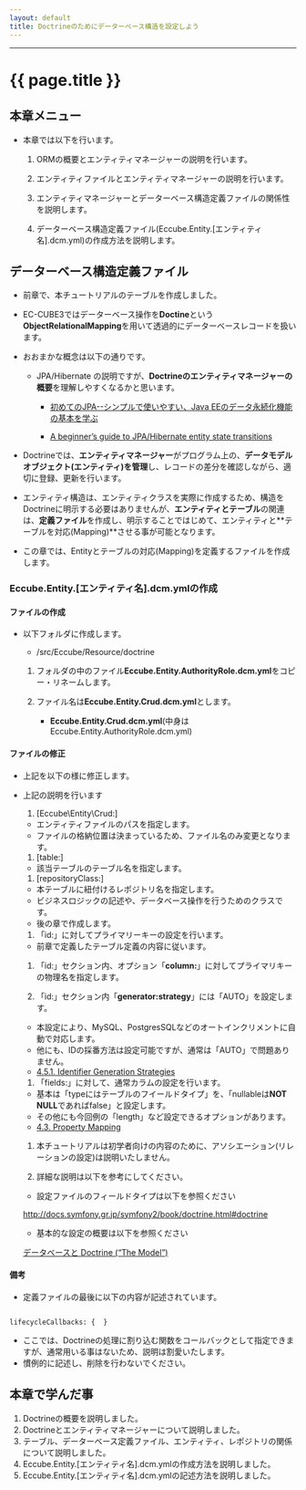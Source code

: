 ```yaml
---
layout: default
title: Doctrineのためにデーターベース構造を設定しよう
---
```


---

# {{ page.title }}

## 本章メニュー

- 本章では以下を行います。

    1. ORMの概要とエンティティマネージャーの説明を行います。

    1. エンティティファイルとエンティティマネージャーの説明を行います。

    1. エンティティマネージャーとデーターベース構造定義ファイルの関係性を説明します。

    1. データーベース構造定義ファイル(Eccube.Entity.[エンティティ名].dcm.yml)の作成方法を説明します。


## データーベース構造定義ファイル

- 前章で、本チュートリアルのテーブルを作成しました。

- EC-CUBE3ではデーターベース操作を**Doctine**という**ObjectRelationalMapping**を用いて透過的にデーターベースレコードを扱います。

- おおまかな概念は以下の通りです。

    - JPA/Hibernate の説明ですが、**Doctrineのエンティティマネージャーの概要**を理解しやすくなるかと思います。

        - <a href="http://builder.japan.zdnet.com/sp_oracle/weblogic/35067018/" target="_blank">初めてのJPA--シンプルで使いやすい、Java EEのデータ永続化機能の基本を学ぶ</a>


        - <a href="https://vladmihalcea.com/2014/07/30/a-beginners-guide-to-jpahibernate-entity-state-transitions/">A beginner’s guide to JPA/Hibernate entity state transitions</a>

- Doctrineでは、**エンティティマネージャー**がプログラム上の、**データモデルオブジェクト(エンティティ)を管理**し、レコードの差分を確認しながら、適切に登録、更新を行います。

- エンティティ構造は、エンティティクラスを実際に作成するため、構造をDoctrineに明示する必要はありませんが、**エンティティとテーブル**の関連は、**定義ファイル**を作成し、明示することではじめて、エンティティと**テーブルを対応(Mapping)**させる事が可能となります。

- この章では、Entityとテーブルの対応(Mapping)を定義するファイルを作成します。

### Eccube.Entity.[エンティティ名].dcm.ymlの作成

#### ファイルの作成

- 以下フォルダに作成します。

    - /src/Eccube/Resource/doctrine

    1. フォルダの中のファイル**Eccube.Entity.AuthorityRole.dcm.yml**をコピー・リネームします。

    2. ファイル名は**Eccube.Entity.Crud.dcm.yml**とします。
        - **Eccube.Entity.Crud.dcm.yml**(中身はEccube.Entity.AuthorityRole.dcm.yml)

<script src="http://gist-it.appspot.com/https://github.com/EC-CUBE/ec-cube.github.io/blob/master/io/Source/tutorial_7/dcm_yml_before.yml"></script>

<!--
```

Eccube\Entity\AuthorityRole:
    type: entity
    table: dtb_authority_role
    repositoryClass: Eccube\Repository\AuthorityRoleRepository
    id:
        id:
            type: integer
            nullable: false
            unsigned: false
            id: true
            column: authority_role_id
            generator:
                strategy: AUTO
    fields:
        deny_url:
            type: text
            nullable: false
        create_date:
            type: datetime
            nullable: false
        update_date:
            type: datetime
            nullable: false
    manyToOne:
        Authority:
            targetEntity: Eccube\Entity\Master\Authority
            joinColumn:
                name: authority_id
                referencedColumnName: id
                nullable: false
        Creator:
            targetEntity: Eccube\Entity\Member
            joinColumn:
                name: creator_id
                referencedColumnName: member_id
                nullable: false
    lifecycleCallbacks: {  }

```
-->

#### ファイルの修正

- 上記を以下の様に修正します。

<script src="http://gist-it.appspot.com/https://github.com/EC-CUBE/ec-cube.github.io/blob/master/io/Source/tutorial_7/dcm_yml_after.yml"></script>


<!--
```

Eccube\Entity\Crud: ★エンティティのパスをCrudに変更します( ファイルは後で作成します )
    type: entity
    table: dtb_bbs  ★テーブル名をdtb_crudに修正します
    repositoryClass: Eccube\Repository\CrudRepository ★レポジトリをCrudに修正します( ファイルは後の章で作成します )
    id: ★プライマリーキーの設定を行います
        id:
            type: integer
            nullable: false
            unsigned: false
            id: true
            column: id ★カラム名を修正します
            generator:
                strategy: AUTO ★オートインクリメントを利用するためにAUTOを設定します
    fields: ★カラムの設定を行います
        reason:
            type: smallint
            nullable: false
        name:
            type: string
            lenght: 255
            nullable: false
        title:
            type: string
            lenght: 255
            nullable: false
        notes:
            type: text
            nullable: false
        create_date:
            type: datetime
            nullable: false
        update_date:
            type: datetime
            nullable: false
    lifecycleCallbacks: {  }

```
-->

- 上記の説明を行います

    1. [Eccube\Entity\Crud:]
    - エンティティファイルのパスを指定します。
    - ファイルの格納位置は決まっているため、ファイル名のみ変更となります。

    1. [table:]
    - 該当テーブルのテーブル名を指定します。

    1. [repositoryClass:]
     - 本テーブルに紐付けるレポジトリ名を指定します。
     - ビジネスロジックの記述や、データベース操作を行うためのクラスです。
     - 後の章で作成します。

    1. 「id:」に対してプライマリーキーの設定を行います。
     - 前章で定義したテーブル定義の内容に従います。

    1. 「id:」セクション内、オプション「**column:**」に対してプライマリキーの物理名を指定します。

    1. 「id:」セクション内「**generator:strategy**」には「AUTO」を設定します。
    - 本設定により、MySQL、PostgresSQLなどのオートインクリメントに自動で対応します。
    - 他にも、IDの採番方法は設定可能ですが、通常は「AUTO」で問題ありません。
    - <a href="http://docs.doctrine-project.org/projects/doctrine-orm/en/latest/reference/basic-mapping.html#identifier-generation-strategies" target="_blank">4.5.1. Identifier Generation Strategies</a>

    1. 「fields:」に対して、通常カラムの設定を行います。
    - 基本は「typeにはテーブルのフイールドタイプ」を、「nullableは**NOT NULL**であればfalse」と設定します。
    - その他にも今回例の「length」など設定できるオプションがあります。
    - <a href="http://docs.doctrine-project.org/projects/doctrine-orm/en/latest/reference/basic-mapping.html#property-mapping" target="_blank">4.3. Property Mapping</a>

    1. 本チュートリアルは初学者向けの内容のために、アソシエーション(リレーションの設定)は説明いたしません。

    1. 詳細な説明は以下を参考にしてください。
    - 設定ファイルのフィールドタイプは以下を参照ください

    <a href="http://docs.symfony.gr.jp/symfony2/book/doctrine.html#doctrine" target="_blank">http://docs.symfony.gr.jp/symfony2/book/doctrine.html#doctrine</a>


    - 基本的な設定の概要は以下を参照ください

    <a href="http://docs.symfony.gr.jp/symfony2/book/doctrine.html#doctrine-the-model" target="_blank">データベースと Doctrine (“The Model”)</a>

#### 備考

- 定義ファイルの最後に以下の内容が記述されています。

```

lifecycleCallbacks: {  }

```

- ここでは、Doctrineの処理に割り込む関数をコールバックとして指定できますが、通常用いる事はないため、説明は割愛いたします。
- 慣例的に記述し、削除を行わないでください。


## 本章で学んだ事

1. Doctrineの概要を説明しました。
1. Doctrineとエンティティマネージャーについて説明しました。
1. テーブル、データーベース定義ファイル、エンティティ、レポジトリの関係について説明しました。
1. Eccube.Entity.[エンティティ名].dcm.ymlの作成方法を説明しました。
1. Eccube.Entity.[エンティティ名].dcm.ymlの記述方法を説明しました。
